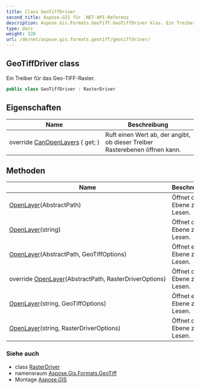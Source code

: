 ```yaml
---
title: Class GeoTiffDriver
second_title: Aspose.GIS für .NET-API-Referenz
description: Aspose.Gis.Formats.GeoTiff.GeoTiffDriver klas. Ein Treiber für das GeoTIFFRaster.
type: docs
weight: 320
url: /de/net/aspose.gis.formats.geotiff/geotiffdriver/
---
```

## GeoTiffDriver class

Ein Treiber für das Geo-TIFF-Raster.

```csharp
public class GeoTiffDriver : RasterDriver
```

## Eigenschaften

| Name | Beschreibung |
| --- | --- |
| override [CanOpenLayers](../../aspose.gis.formats.geotiff/geotiffdriver/canopenlayers/) { get; } | Ruft einen Wert ab, der angibt, ob dieser Treiber Rasterebenen öffnen kann. |

## Methoden

| Name | Beschreibung |
| --- | --- |
| [OpenLayer](../../aspose.gis/rasterdriver/openlayer/)(AbstractPath) | Öffnet die Ebene zum Lesen. |
| [OpenLayer](../../aspose.gis/rasterdriver/openlayer/)(string) | Öffnet die Ebene zum Lesen. |
| [OpenLayer](../../aspose.gis.formats.geotiff/geotiffdriver/openlayer/#openlayer_1)(AbstractPath, GeoTiffOptions) | Öffnet eine Ebene zum Lesen. |
| override [OpenLayer](../../aspose.gis.formats.geotiff/geotiffdriver/openlayer/#openlayer_2)(AbstractPath, RasterDriverOptions) | Öffnet die Ebene zum Lesen. |
| [OpenLayer](../../aspose.gis.formats.geotiff/geotiffdriver/openlayer/#openlayer_4)(string, GeoTiffOptions) | Öffnet eine Ebene zum Lesen. |
| [OpenLayer](../../aspose.gis/rasterdriver/openlayer/)(string, RasterDriverOptions) | Öffnet die Ebene zum Lesen. |

### Siehe auch

* class [RasterDriver](../../aspose.gis/rasterdriver/)
* namensraum [Aspose.Gis.Formats.GeoTiff](../../aspose.gis.formats.geotiff/)
* Montage [Aspose.GIS](../../)



